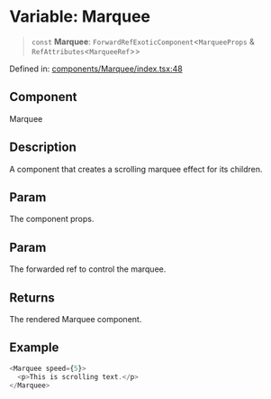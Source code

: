 # Variable: Marquee

> `const` **Marquee**: `ForwardRefExoticComponent`\<`MarqueeProps` & `RefAttributes`\<`MarqueeRef`\>\>

Defined in: [components/Marquee/index.tsx:48](https://github.com/onyx-og/prismal/blob/7e948b825c73ffc9bb10fe5a1890783eb7215c77/packages/react/src/components/Marquee/index.tsx#L48)

## Component

Marquee

## Description

A component that creates a scrolling marquee effect for its children.

## Param

The component props.

## Param

The forwarded ref to control the marquee.

## Returns

The rendered Marquee component.

## Example

```ts
<Marquee speed={5}>
  <p>This is scrolling text.</p>
</Marquee>
```
